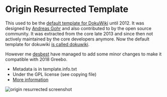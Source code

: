 # Origin Resurrected Template

This used to be the [default template for DokuWiki](http://dokuwiki.org/template:default) until 2012.
It was designed by [Andreas Gohr](http://splitbrain.org) and also contributed to by the open source community.
It was extracted from the core late 2013 and since then not actively maintained by the core developers anymore.
Now the default template for dokuwiki [is called dokuwiki](http://dokuwiki.org).

However me [desbest](http://desbest.com) have managed to add some minor changes to make it compatible with 2018 Greebo.

* Metadata is in template.info.txt
* Under the GPL license (see copying file)
* [More information](http://dokuwiki.org/template:nostalgia)

![origin resurrected screenshot](https://i.imgur.com/loAkjsa.png)